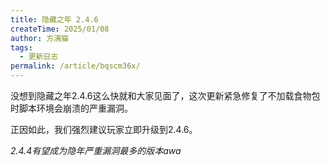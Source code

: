 ```yaml
---
title: 隐藏之年 2.4.6
createTime: 2025/01/08
author: 方漓猫
tags:
  - 更新日志
permalink: /article/bqscm36x/
---
```


没想到隐藏之年2.4.6这么快就和大家见面了，这次更新紧急修复了不加载食物包时脚本环境会崩溃的严重漏洞。

正因如此，我们强烈建议玩家立即升级到2.4.6。

*2.4.4有望成为隐年严重漏洞最多的版本awa*